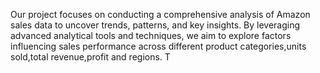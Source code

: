 Our project focuses on conducting a comprehensive analysis of Amazon sales data to uncover trends, patterns, and key insights. By leveraging advanced analytical tools and techniques, we aim to explore factors influencing sales performance across different product categories,units sold,total revenue,profit and  regions. T
